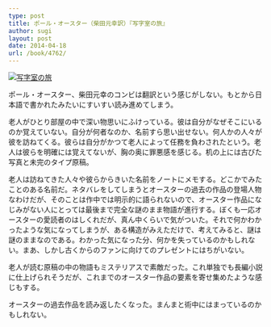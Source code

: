 ```yaml
---
type: post
title: ポール・オースター（柴田元幸訳）『写字室の旅』
author: sugi
layout: post
date: 2014-04-18
url: /book/4762/
---
```

<a href="http://www.amazon.co.jp/exec/obidos/ASIN/410521716X/chezsugi-22/ref=nosim/" onclick="_gaq.push(['_trackEvent', 'outbound-article', 'http://www.amazon.co.jp/exec/obidos/ASIN/410521716X/chezsugi-22/ref=nosim/', '']);" name="amazletlink" target="_blank"><img src="http://i1.wp.com/ecx.images-amazon.com/images/I/41RLp0w-J0L._SL160_.jpg?w=660" alt="写字室の旅" class="alignleft"  data-recalc-dims="1" /></a>

ポール・オースター、柴田元幸のコンビは翻訳という感じがしない。もとから日本語で書かれたみたいにすいすい読み進めてしまう。

老人がひとり部屋の中で深い物思いにふけっている。彼は自分がなぜそこにいるのか覚えていない。自分が何者なのか、名前すら思い出せない。何人かの人々が彼を訪ねてくる。彼らは自分がかつて老人によって任務を負わされたという。老人は彼らを明確には覚えてないが、胸の奥に罪悪感を感じる。机の上には古びた写真と未完のタイプ原稿。

老人は訪ねてきた人々や彼らからきいた名前をノートにメモする。どこかでみたことのある名前だ。ネタバレをしてしまうとオースターの過去の作品の登場人物なわけだが、そのことは作中では明示的に語られないので、オースター作品になじみがない人にとっては最後まで完全な謎のまま物語が進行する。ぼくも一応オースターの愛読者のはしくれだが、真ん中くらいで気がついた。それで何かわかったような気になってしまうが、ある構造がみえただけで、考えてみると、謎は謎のままなのである。わかった気になった分、何かを失っているのかもしれない。まあ、しかし古くからのファンに向けてのプレゼントにはちがいない。

老人が読む原稿の中の物語もミステリアスで素敵だった。これ単独でも長編小説に仕上げられそうだが、これまでのオースター作品の要素を寄せ集めたような感じもする。

オースターの過去作品を読み返したくなった。まんまと術中にはまっているのかもしれない。

